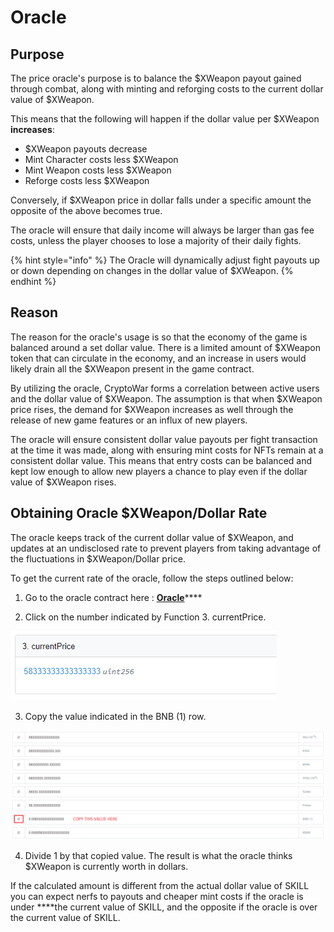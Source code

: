 # Oracle

## Purpose

The price oracle's purpose is to balance the $XWeapon payout gained through combat, along with minting and reforging costs to the current dollar value of $XWeapon.

This means that the following will happen if the dollar value per $XWeapon **increases**:

* $XWeapon payouts decrease
* Mint Character costs less $XWeapon
* Mint Weapon costs less $XWeapon
* Reforge costs less $XWeapon

Conversely, if $XWeapon price in dollar falls under a specific amount the opposite of the above becomes true.

The oracle will ensure that daily income will always be larger than gas fee costs, unless the player chooses to lose a majority of their daily fights.

{% hint style="info" %}
The Oracle will dynamically adjust fight payouts up or down depending on changes in the dollar value of $XWeapon.
{% endhint %}

## Reason

The reason for the oracle's usage is so that the economy of the game is balanced around a set dollar value. There is a limited amount of $XWeapon token that can circulate in the economy, and an increase in users would likely drain all the $XWeapon present in the game contract.

By utilizing the oracle, CryptoWar forms a correlation between active users and the dollar value of $XWeapon. The assumption is that when $XWeapon price rises, the demand for $XWeapon increases as well through the release of new game features or an influx of new players.

The oracle will ensure consistent dollar value payouts per fight transaction at the time it was made, along with ensuring mint costs for NFTs remain at a consistent dollar value. This means that entry costs can be balanced and kept low enough to allow new players a chance to play even if the dollar value of $XWeapon rises.

## Obtaining Oracle $XWeapon/Dollar Rate

The oracle keeps track of the current dollar value of $XWeapon, and updates at an undisclosed rate to prevent players from taking advantage of the fluctuations in $XWeapon/Dollar price.

To get the current rate of the oracle, follow the steps outlined below:

1. Go to the oracle contract here : [**Oracle**](https://bscscan.com/address/0x1cbfa0ec28da66896946474b2a93856eb725fbba#readProxyContract)\*\*\*\*

2. Click on the number indicated by Function 3. currentPrice.

![Taken July 23, 2021](../../.gitbook/assets/current-price.png)

3. Copy the value indicated in the BNB \(1\) row.

![Taken July 23, 2021](../../.gitbook/assets/bnb.png)

4. Divide 1 by that copied value. The result is what the oracle thinks $XWeapon is currently worth in dollars.

If the calculated amount is different from the actual dollar value of SKILL you can expect nerfs to payouts and cheaper mint costs if the oracle is under ****the current value of SKILL, and the opposite if the oracle is over the current value of SKILL.


